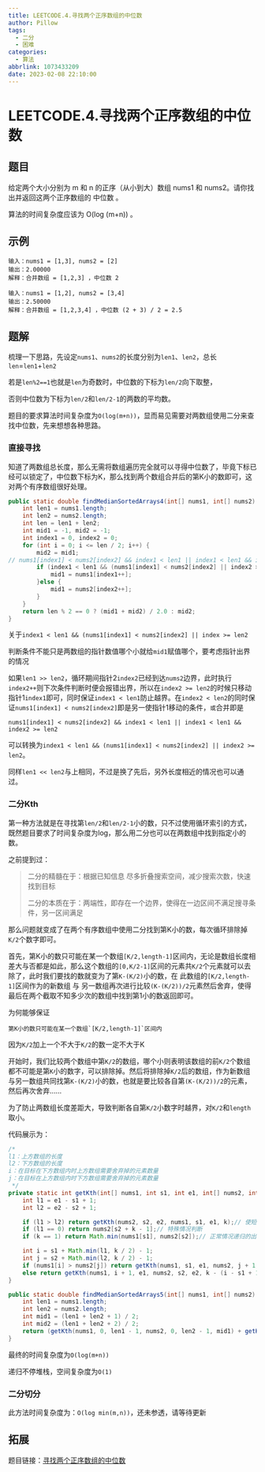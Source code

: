 ```yaml
---
title: LEETCODE.4.寻找两个正序数组的中位数
author: Pillow
tags:
  - 二分
  - 困难
categories:
  - 算法
abbrlink: 1073433209
date: 2023-02-08 22:10:00
---
```

# LEETCODE.4.寻找两个正序数组的中位数

## 题目

给定两个大小分别为 m 和 n 的正序（从小到大）数组 nums1 和 nums2。请你找出并返回这两个正序数组的 中位数 。

算法的时间复杂度应该为 O(log (m+n)) 。

## 示例

~~~
输入：nums1 = [1,3], nums2 = [2]
输出：2.00000
解释：合并数组 = [1,2,3] ，中位数 2
~~~

~~~
输入：nums1 = [1,2], nums2 = [3,4]
输出：2.50000
解释：合并数组 = [1,2,3,4] ，中位数 (2 + 3) / 2 = 2.5
~~~



## 题解

梳理一下思路，先设定`nums1`、`nums2`的长度分别为`len1`、`len2`，总长`len`=`len1`+`len2`

若是`len%2==1`也就是`len`为奇数时，中位数的下标为`len/2`向下取整，

否则中位数为下标为`len/2`和`len/2-1`的两数的平均数。

题目的要求算法时间复杂度为`O(log(m+n))`，显而易见需要对两数组使用二分来查找中位数，先来想想各种思路。

### 直接寻找

知道了两数组总长度，那么无需将数组遍历完全就可以寻得中位数了，毕竟下标已经可以锁定了，中位数下标为K，那么找到两个数组合并后的第K小的数即可，这对两个有序数组很好处理。

~~~Java
public static double findMedianSortedArrays4(int[] nums1, int[] nums2) {
    int len1 = nums1.length;
    int len2 = nums2.length;
    int len = len1 + len2;
    int mid1 = -1, mid2 = -1;
    int index1 = 0, index2 = 0;
    for (int i = 0; i <= len / 2; i++) {
        mid2 = mid1;
// nums1[index1] < nums2[index2] && index1 < len1 || index1 < len1 && index2 >= len2
        if (index1 < len1 && (nums1[index1] < nums2[index2] || index2 >= len2)) {
            mid1 = nums1[index1++];
        }else {
            mid1 = nums2[index2++];
        }
    }
    return len % 2 == 0 ? (mid1 + mid2) / 2.0 : mid2;
}
~~~

关于`index1 < len1 && (nums1[index1] < nums2[index2] || index >= len2`

判断条件不能只是两数组的指针数值哪个小就给`mid1`赋值哪个，要考虑指针出界的情况

如果`len1 >> len2`，循环期间指针2`index2`已经到达`nums2`边界，此时执行`index2++`则下次条件判断时便会报错出界，所以在`index2 >= len2`的时候只移动指针1`index1`即可，同时保证`index1 < len1`防止越界。在`index2 < len2`的同时保证`nums1[index1] < nums2[index2]`即是另一使指针1移动的条件，`或`合并即是

`nums1[index1] < nums2[index2] && index1 < len1 || index1 < len1 && index2 >= len2`

可以转换为`index1 < len1 && (nums1[index1] < nums2[index2] || index2 >= len2`。

同样`len1 << len2`与上相同，不过是换了先后，另外长度相近的情况也可以通过。

### 二分Kth

第一种方法就是在寻找第`len/2`和`len/2-1`小的数，只不过使用循环索引的方式，既然题目要求了时间复杂度为log，那么用二分也可以在两数组中找到指定小的数。

之前提到过：

> 二分的精髓在于：根据已知信息 尽多折叠搜索空间，减少搜索次数，快速找到目标
>
> 二分的本质在于：两端性，即存在一个边界，使得在一边区间不满足搜寻条件，另一区间满足

那么问题就变成了在两个有序数组中使用二分找到第K小的数，每次循环排除掉`K/2`个数字即可。

首先，第K小的数只可能在某一个数组`[K/2,length-1]`区间内，无论是数组长度相差大与否都是如此，那么这个数组的`[0,K/2-1]`区间的元素共`K/2`个元素就可以去除了，此时我们要找的数就变为了第`K-(K/2)`小的数，在 此数组的`[K/2,length-1]`区间作为的新数组 与 另一数组再次进行比较`(K-(K/2))/2`元素然后舍弃，使得最后在两个截取不知多少次的数组中找到第1小的数返回即可。

为何能够保证

~~~
第K小的数只可能在某一个数组`[K/2,length-1]`区间内
~~~

因为`K/2`加上一个不大于`K/2`的数一定不大于K

开始时，我们比较两个数组中第`K/2`的数组，哪个小则表明该数组的前`K/2`个数组都不可能是第`K`小的数字，可以排除掉。然后将排除掉`K/2`后的数组，作为新数组与另一数组共同找第`K-(K/2)`小的数，也就是要比较各自第`(K-(K/2))/2`的元素，然后再次舍弃……

为了防止两数组长度差距大，导致判断各自第`K/2`小数字时越界，对`K/2`和`length`取小。

代码展示为：

~~~Java
/*
l1：上方数组的长度
l2：下方数组的长度
i：在目标在下方数组内时上方数组需要舍弃掉的元素数量
j：在目标在上方数组内时下方数组需要舍弃掉的元素数量
 */
private static int getKth(int[] nums1, int s1, int e1, int[] nums2, int s2, int e2, int k) {
    int l1 = e1 - s1 + 1;
    int l2 = e2 - s2 + 1;

    if (l1 > l2) return getKth(nums2, s2, e2, nums1, s1, e1, k);// 使短数组在上方
    if (l1 == 0) return nums2[s2 + k - 1];// 特殊情况判断
    if (k == 1) return Math.min(nums1[s1], nums2[s2]);// 正常情况递归的出口

    int i = s1 + Math.min(l1, k / 2) - 1;
    int j = s2 + Math.min(l2, k / 2) - 1;
    if (nums1[i] > nums2[j]) return getKth(nums1, s1, e1, nums2, j + 1, e2, k - (j - s2 + 1));
    else return getKth(nums1, i + 1, e1, nums2, s2, e2, k - (i - s1 + 1));
}
~~~

~~~Java
public static double findMedianSortedArrays5(int[] nums1, int[] nums2) {
    int len1 = nums1.length;
    int len2 = nums2.length;
    int mid1 = (len1 + len2 + 1) / 2;
    int mid2 = (len1 + len2 + 2) / 2;
    return (getKth(nums1, 0, len1 - 1, nums2, 0, len2 - 1, mid1) + getKth(nums1, 0, len1 - 1, nums2, 0, len2 - 1, mid2)) / 2.0;
}
~~~



最终的时间复杂度为`O(log(m+n))`

递归不停堆栈，空间复杂度为`O(1)`

### 二分切分

此方法时间复杂度为：`O(log min(m,n))`，还未参透，请等待更新

## 拓展

题目链接：[寻找两个正序数组的中位数](https://leetcode.cn/problems/median-of-two-sorted-arrays/)

